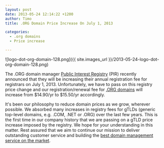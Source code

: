 ```yaml
---
layout: post
date: 2013-05-24 12:14:22 +1200
author: Timo
title: .ORG Domain Price Increase On July 1, 2013

categories:
  - .org domains
  - Price increase

---
```


![logo-dot-org-domain-128.png]({{ site.images_url }}/2013-05-24-logo-dot-org-domain-128.png)

The .ORG domain manager [Public Interest Registry](http://pir.org) (PIR) recently announced that they will be increasing their annual registration fee for registrars on July 1, 2013. Unfortunately, we have to pass on this registry price change and our registration/renewal fee for [.ORG domains](https://iwantmyname.com/domains/org-domain-name-registration-for-organisation) will increase from $14.90/yr to $15.50/yr accordingly.

It's been our philosophy to reduce domain prices as we grow, wherever possible. We absorbed many increases in registry fees for gTLDs (generic top-level domains, e.g. .COM, .NET or .ORG) over the last few years. This is the first time in our company history that we are passing on a gTLD price increase imposed by the registry. We hope for your understanding in this matter. Rest assured that we aim to continue our mission to deliver outstanding customer service and building the [best domain management service on the market](https://iwantmyname.com).
